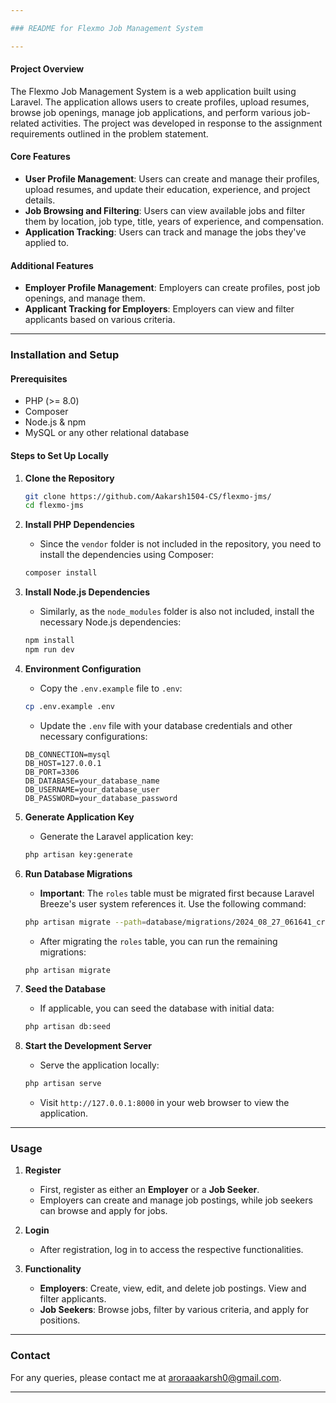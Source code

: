 ```yaml
---

### README for Flexmo Job Management System

---
```


#### **Project Overview**

The Flexmo Job Management System is a web application built using Laravel. The application allows users to create profiles, upload resumes, browse job openings, manage job applications, and perform various job-related activities. The project was developed in response to the assignment requirements outlined in the problem statement.

#### **Core Features**
- **User Profile Management**: Users can create and manage their profiles, upload resumes, and update their education, experience, and project details.
- **Job Browsing and Filtering**: Users can view available jobs and filter them by location, job type, title, years of experience, and compensation.
- **Application Tracking**: Users can track and manage the jobs they've applied to.

#### **Additional Features**
- **Employer Profile Management**: Employers can create profiles, post job openings, and manage them.
- **Applicant Tracking for Employers**: Employers can view and filter applicants based on various criteria.

---

### **Installation and Setup**

#### **Prerequisites**
- PHP (>= 8.0)
- Composer
- Node.js & npm
- MySQL or any other relational database

#### **Steps to Set Up Locally**

1. **Clone the Repository**
   ```bash
   git clone https://github.com/Aakarsh1504-CS/flexmo-jms/
   cd flexmo-jms
   ```

2. **Install PHP Dependencies**
   - Since the `vendor` folder is not included in the repository, you need to install the dependencies using Composer:
   ```bash
   composer install
   ```

3. **Install Node.js Dependencies**
   - Similarly, as the `node_modules` folder is also not included, install the necessary Node.js dependencies:
   ```bash
   npm install
   npm run dev
   ```

4. **Environment Configuration**
   - Copy the `.env.example` file to `.env`:
   ```bash
   cp .env.example .env
   ```
   - Update the `.env` file with your database credentials and other necessary configurations:
   ```env
   DB_CONNECTION=mysql
   DB_HOST=127.0.0.1
   DB_PORT=3306
   DB_DATABASE=your_database_name
   DB_USERNAME=your_database_user
   DB_PASSWORD=your_database_password
   ```

5. **Generate Application Key**
   - Generate the Laravel application key:
   ```bash
   php artisan key:generate
   ```

6. **Run Database Migrations**
   - **Important**: The `roles` table must be migrated first because Laravel Breeze's user system references it. Use the following command:
   ```bash
   php artisan migrate --path=database/migrations/2024_08_27_061641_create_roles_table.php
   ```
   - After migrating the `roles` table, you can run the remaining migrations:
   ```bash
   php artisan migrate
   ```

7. **Seed the Database**
   - If applicable, you can seed the database with initial data:
   ```bash
   php artisan db:seed
   ```

8. **Start the Development Server**
   - Serve the application locally:
   ```bash
   php artisan serve
   ```
   - Visit `http://127.0.0.1:8000` in your web browser to view the application.

---

### **Usage**

1. **Register**
   - First, register as either an **Employer** or a **Job Seeker**.
   - Employers can create and manage job postings, while job seekers can browse and apply for jobs.

2. **Login**
   - After registration, log in to access the respective functionalities.

3. **Functionality**
   - **Employers**: Create, view, edit, and delete job postings. View and filter applicants.
   - **Job Seekers**: Browse jobs, filter by various criteria, and apply for positions.

---

### **Contact**

For any queries, please contact me at [aroraaakarsh0@gmail.com](mailto:aroraaakarsh0@gmail.com).

---
